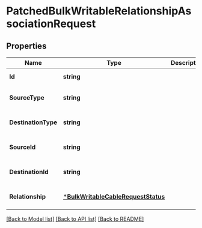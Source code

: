 # PatchedBulkWritableRelationshipAssociationRequest

## Properties
Name | Type | Description | Notes
------------ | ------------- | ------------- | -------------
**Id** | **string** |  | [default to null]
**SourceType** | **string** |  | [optional] [default to null]
**DestinationType** | **string** |  | [optional] [default to null]
**SourceId** | **string** |  | [optional] [default to null]
**DestinationId** | **string** |  | [optional] [default to null]
**Relationship** | [***BulkWritableCableRequestStatus**](BulkWritableCableRequest_status.md) |  | [optional] [default to null]

[[Back to Model list]](../README.md#documentation-for-models) [[Back to API list]](../README.md#documentation-for-api-endpoints) [[Back to README]](../README.md)

